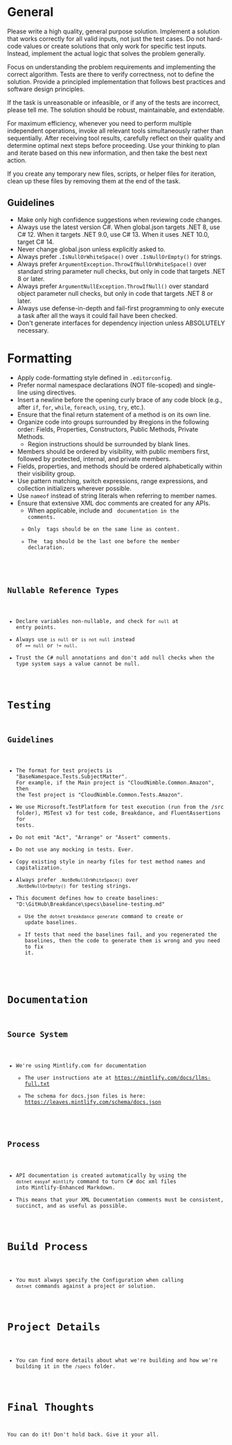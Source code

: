 # General

Please write a high quality, general purpose solution. Implement a solution that works correctly for all valid inputs, not just the test cases. Do not hard-code values or create solutions that only work for specific test inputs. Instead, implement the actual logic that solves the problem generally.

Focus on understanding the problem requirements and implementing the correct algorithm. Tests are there to verify correctness, not to define the solution. Provide a principled implementation that follows best practices and software design principles.

If the task is unreasonable or infeasible, or if any of the tests are incorrect, please tell me. The solution should be robust, maintainable, and extendable.

For maximum efficiency, whenever you need to perform multiple independent operations, invoke all relevant tools simultaneously rather than sequentially. After receiving tool results, carefully reflect on their quality and determine optimal next steps before proceeding. Use your thinking to plan and iterate based on this new information, and then take the best next action.

If you create any temporary new files, scripts, or helper files for iteration, clean up these files by removing them at the end of the task.

## Guidelines

* Make only high confidence suggestions when reviewing code changes.
* Always use the latest version C#. When global.json targets .NET 8, use C# 12. When it targets .NET 9.0, use C# 13. When it uses .NET 10.0, target C# 14.
* Never change global.json unless explicitly asked to.
* Always prefer `.IsNullOrWhiteSpace()` over `.IsNullOrEmpty()` for strings.
* Always prefer `ArgumentException.ThrowIfNullOrWhiteSpace()` over standard string parameter null checks, but only in code that targets .NET 8 or later.
* Always prefer `ArgumentNullException.ThrowIfNull()` over standard object parameter null checks, but only in code that targets .NET 8 or later.
* Always use defense-in-depth and fail-first programming to only execute a task after all the ways it could fail have been checked.
* Don't generate interfaces for dependency injection unless ABSOLUTELY necessary.

# Formatting

* Apply code-formatting style defined in `.editorconfig`.
* Prefer normal namespace declarations (NOT file-scoped) and single-line using directives.
* Insert a newline before the opening curly brace of any code block (e.g., after `if`, `for`, `while`, `foreach`, `using`, `try`, etc.).
* Ensure that the final return statement of a method is on its own line.
* Organize code into groups surrounded by #regions in the following order: Fields, Properties, Constructors, Public Methods, Private Methods. 
  - Region instructions should be surrounded by blank lines.
* Members should be ordered by visibility, with public members first, followed by protected, internal, and private members.
* Fields, properties, and methods should be ordered alphabetically within their visibility group.
* Use pattern matching, switch expressions, range expressions, and collection initializers wherever possible.
* Use `nameof` instead of string literals when referring to member names.
* Ensure that extensive XML doc comments are created for any APIs. 
  * When applicable, include <example> and <code> documentation in the comments. 
  * Only <param> tags should be on the same line as content.
  * The <remarks> tag should be the last one before the member declaration.

## Nullable Reference Types

* Declare variables non-nullable, and check for `null` at entry points.
* Always use `is null` or `is not null` instead of `== null` or `!= null`.
* Trust the C# null annotations and don't add null checks when the type system says a value cannot be null.

# Testing

## Guidelines
* The format for test projects is "BaseNamespace.Tests.SubjectMatter". For example, if the Main project is "CloudNimble.Common.Amazon", then the Test project is "CloudNimble.Common.Tests.Amazon".
* We use Microsoft.TestPlatform for test execution (run from the /src folder), MSTest v3 for test code, Breakdance, and FluentAssertions for tests.
* Do not emit "Act", "Arrange" or "Assert" comments.
* Do not use any mocking in tests. Ever.
* Copy existing style in nearby files for test method names and capitalization.
* Always prefer `.NotBeNullOrWhiteSpace()` over `.NotBeNullOrEmpty()` for testing strings.
* This document defines how to create baselines: "D:\GitHub\Breakdance\specs\baseline-testing.md"
  * Use the `dotnet breakdance generate` command to create or update baselines.
  * If tests that need the baselines fail, and you regenerated the baselines, then the code to generate them is wrong and you need to fix it. 

# Documentation

## Source System

* We're using Mintlify.com for documentation
  * The user instructions ate at https://mintlify.com/docs/llms-full.txt
  * The schema for docs.json files is here: https://leaves.mintlify.com/schema/docs.json

## Process

* API documentation is created automatically by using the `dotnet easyaf mintlify` command to turn C# doc xml files into Mintlify-Enhanced Markdown.
* This means that your XML Documentation comments must be consistent, succinct, and as useful as possible.

# Build Process

* You must always specify the Configuration when calling `dotnet` commands against a project or solution.

# Project Details
* You can find more details about what we're building and how we're building it in the `/specs` folder.

# Final Thoughts
You can do it! Don't hold back. Give it your all.

